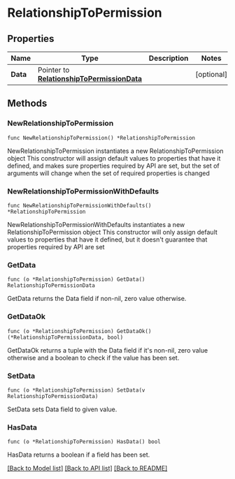 # RelationshipToPermission

## Properties

Name | Type | Description | Notes
------------ | ------------- | ------------- | -------------
**Data** | Pointer to [**RelationshipToPermissionData**](RelationshipToPermissionData.md) |  | [optional] 

## Methods

### NewRelationshipToPermission

`func NewRelationshipToPermission() *RelationshipToPermission`

NewRelationshipToPermission instantiates a new RelationshipToPermission object
This constructor will assign default values to properties that have it defined,
and makes sure properties required by API are set, but the set of arguments
will change when the set of required properties is changed

### NewRelationshipToPermissionWithDefaults

`func NewRelationshipToPermissionWithDefaults() *RelationshipToPermission`

NewRelationshipToPermissionWithDefaults instantiates a new RelationshipToPermission object
This constructor will only assign default values to properties that have it defined,
but it doesn't guarantee that properties required by API are set

### GetData

`func (o *RelationshipToPermission) GetData() RelationshipToPermissionData`

GetData returns the Data field if non-nil, zero value otherwise.

### GetDataOk

`func (o *RelationshipToPermission) GetDataOk() (*RelationshipToPermissionData, bool)`

GetDataOk returns a tuple with the Data field if it's non-nil, zero value otherwise
and a boolean to check if the value has been set.

### SetData

`func (o *RelationshipToPermission) SetData(v RelationshipToPermissionData)`

SetData sets Data field to given value.

### HasData

`func (o *RelationshipToPermission) HasData() bool`

HasData returns a boolean if a field has been set.


[[Back to Model list]](../README.md#documentation-for-models) [[Back to API list]](../README.md#documentation-for-api-endpoints) [[Back to README]](../README.md)


